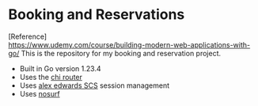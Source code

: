 # Booking and Reservations
[Reference]  
https://www.udemy.com/course/building-modern-web-applications-with-go/
This is the repository for my booking and reservation project.

- Built in Go version 1.23.4
- Uses the [chi router](github.com/go-chi/chi)
- Uses [alex edwards SCS](github.com/alexedwards/scs/v2) session management
- Uses [nosurf](github.com/justinas/nosurf)